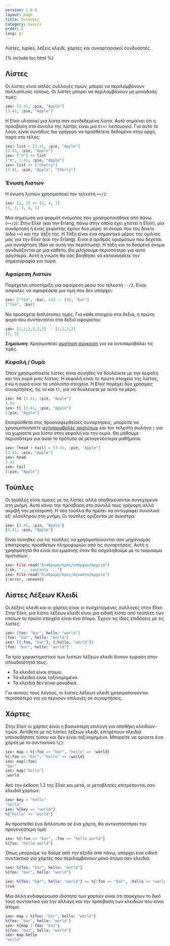 ```yaml
---
version: 1.0.0
layout: page
title: Συλλογές
category: basics
order: 2
lang: gr
---
```


Λίστες, tuples, λέξεις κλειδί, χάρτες και συναρτησιακοί συνδυαστές.

{% include toc.html %}

## Λίστες

Οι λίστες είναι απλές συλλογές τιμών, μπορεί να περιλαμβάνουν πολλαπλούς τύπους.  Οι λίστες μπορεί να περιλαμβάνουν μη μοναδικές τιμές:

```elixir
iex> [3.41, :pie, "Apple"]
[3.41, :pie, "Apple"]
```

Η Elixir υλοποιεί μια λίστα σαν συνδεδεμένη λίστα.  Αυτό σημαίνει ότι η πρόσβαση στο σύνολο της λίστας είναι μια `O(n)` λειτουργία.  Για αυτό το λόγο, είναι συνήθως πιο γρήγορο να προσθέτετε δεδομένα στην αρχή, παρά στο τέλος:

```elixir
iex> list = [3.41, :pie, "Apple"]
[3.41, :pie, "Apple"]
iex> ["π"] ++ list
["π", 3.41, :pie, "Apple"]
iex> list ++ ["Cherry"]
[3.41, :pie, "Apple", "Cherry"]
```


### Ένωση Λιστών

Η ένωση λιστών χρησιμοποιεί τον τελεστή `++/2`:

```elixir
iex> [1, 2] ++ [3, 4, 1]
[1, 2, 3, 4, 1]
```

Μια σημείωση για φορμάτ ονόματος που χρησιμοποιήθηκε από πάνω (`++/2`): Στην Elixir (και την Erlang, πάνω στην οποία έχει χτιστεί η Elixir), μία συνάρτηση ή ένας χειριστής έχουν δύο μέρη: το όνομα που του δίνετε (εδώ `++`) και την _τάξη_ της. Η Τάξη είναι ένα σημαντικό μέρος της ομιλίας μας για την Elixir (και την Erlang). Είναι ο αριθμός ορισμάτων που δέχεται μια συνάρτηση (δύο σε αυτή την περίπτωση). Η τάξη και το δοσμένο όνομα συνδυάζονται με μία κάθετο. Θα μιλήσουμε περισσότερο για αυτό αργότερα. Αυτή η γνώση θα σας βοηθήσει να κατανοήσετε την σημειογραφία για τώρα.

### Αφαίρεση Λιστών

Παρέχεται υποστήριξη για αφαίρεση μέσω του τελεστή `--/2`.  Είναι ασφαλές να αφαιρέσετε μια τιμή που δεν υπάρχει:

```elixir
iex> ["foo", :bar, 42] -- [42, "bar"]
["foo", :bar]
```

Να προσέχετε διπλότυπες τιμές. Για κάθε στοιχείο στα δεξιά, η πρώτη φορά που συνταντάται στα δεξιά αφαιρείται:

```elixir
iex> [1,2,2,3,2,3] -- [1,2,3,2]
[2, 3]
```

**Σημείωση:** Χρησιμοποιεί [αυστηρή σύγκριση](../basics/#comparison) για να αντιπαραβάλει τις τιμές.

### Κεφαλή / Ουρά

Όταν χρησιμοποιείτε λίστες είναι σύνηθες να δουλέυετε με την κεφαλή και την ουρά μιας λίστας.  Η κεφαλή είναι το πρώτο στοιχείο της λίστας, ενώ η ουρά είναι τα υπόλοιπα στοιχεία.  Η Elixir παρέχει δύο χρήσιμες συναρτήσεις, τις `hd` και `tl`, για να δουλέυετε με αυτά τα μέρη:

```elixir
iex> hd [3.41, :pie, "Apple"]
3.41
iex> tl [3.41, :pie, "Apple"]
[:pie, "Apple"]
```

Επιπρόσθετα στις προαναφερθείσες συναρτήσεις, μπορείτε να χρησιμοποιήσετε [αντιπαραβολές προτύπων](../pattern-matching/) και τον τελεστή σωλήνα `|` για να χωρίσετε μια λίστα στην κεφαλή και την ουρά.  Θα μάθουμε περισσότερα για αυτό το πρότυπο σε μεταγενέστερα μαθήματα:

```elixir
iex> [head | tail] = [3.41, :pie, "Apple"]
[3.41, :pie, "Apple"]
iex> head
3.41
iex> tail
[:pie, "Apple"]
```

## Τούπλες

Οι τούπλες είναι όμοιες με τις λίστες αλλά αποθηκεύονται συνεχόμενα στη μνήμη.  Αυτό κάνει την πρόσβαση στο σύνολό τους γρήγορη αλλά ακριβή την μετατροπή.  Η νέα τούπλα θα πρέπει να αντιγραφεί συνολικά εξ' ολοκλήρου στη μνήμη.  Οι τούπλες ορίζονται με άγκιστρα:

```elixir
iex> {3.41, :pie, "Apple"}
{3.41, :pie, "Apple"}
```

Είναι σύνηθες για τις τούπλες να χρησιμοποιούνται σαν μηχανισμός επιστροφής πρόσθετων πληροφοριών από τις συναρτήσεις.  Αυτή η χρησιμότητα θα είναι πιο εμφανής όταν θα ασχοληθούμε με το ταίριασμα προτύπων:

```elixir
iex> File.read("διαδρομή/προς/υπάρχων/αρχείο")
{:ok, "... contents ..."}
iex> File.read("διαδρομή/προς/άγνωστο/αρχείο")
{:error, :enoent}
```

## Λίστες Λέξεων Κλειδί

Οι λέξεις κλειδί και οι χάρτες είναι οι συσχετισμένες συλλογές στην Elixir.  Στην Elixir, μια λίστα λέξεων κλειδί είναι μια ειδική λίστα από τούπλες των οποίων το πρώτο στοιχείο είναι ένα άτομο.  Έχουν τις ίδιες επιδόσεις με τις λίστες:


```elixir
iex> [foo: "bar", hello: "world"]
[foo: "bar", hello: "world"]
iex> [{:foo, "bar"}, {:hello, "world"}]
[foo: "bar", hello: "world"]
```

Τα τρία χαρακτηριστικά των λιστών λέξεων κλειδί δίνουν έμφαση στην σπουδαιότητά τους:

+ Τα κλειδιά είναι άτομα.
+ Τα κλειδιά είναι ταξινομημένα.
+ Τα κλειδιά δεν είναι μοναδικά.

Για αυτούς τους λόγους, οι λίστες λέξεων κλειδί χρησιμοποιούνται περισσότερο για να περνούν επιλογές σε συναρτήσεις.

## Χάρτες

Στην Elixir οι χάρτες είναι η βασικότερη επιλογή για αποθήκη κλειδιών-τιμών.  Αντίθετα με τις λίστες λέξεων κλειδί, επιτρέπουν κλειδιά οποιουδήποτε τύπου και δεν είναι ταξινομημένα.  Μπορείτε να ορίσετε ένα χάρτη με το συντακτικό `%{}`:

```elixir
iex> map = %{:foo => "bar", "hello" => :world}
%{:foo => "bar", "hello" => :world}
iex> map[:foo]
"bar"
iex> map["hello"]
:world
```

Από την έκδοση 1.2 της Elixir και μετά, οι μεταβλητές επιτρέπονται σαν κλειδιά χαρτών:

```elixir
iex> key = "hello"
"hello"
iex> %{key => "world"}
%{"hello" => "world"}
```

Αν προστεθεί ένα διπλότυπο σε ένα χάρτη, θα αντικαταστήσει την προγενέστερη τιμή:

```elixir
iex> %{:foo => "bar", :foo => "hello world"}
%{foo: "hello world"}
```

Όπως μπορούμε να δούμε από την έξοδο από πάνω, υπάρχει ένα ειδικό συντακτικό για χάρτες που περιλαμβάνουν μόνο άτομα σαν κλειδιά:

```elixir
iex> %{foo: "bar", hello: "world"}
%{foo: "bar", hello: "world"}

iex> %{foo: "bar", hello: "world"} == %{:foo => "bar", :hello => "world"}
true
```

Μια άλλη ενδιαφέρουσα ιδιότητα των χαρτών είναι ότι παρέχουν το δικό τους συντακτικό για την αλλαγή και την πρόσβαση των κλειδιών που είναι άτομα:

```elixir
iex> map = %{foo: "bar", hello: "world"}
%{foo: "bar", hello: "world"}
iex> %{map | foo: "baz"}
%{foo: "baz", hello: "world"}
iex> map.hello
"world"
```
